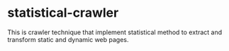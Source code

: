 # statistical-crawler
This is crawler technique that implement statistical method to extract and transform static and dynamic web pages.
